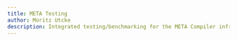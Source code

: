 ```yaml
---
title: META Testing
author: Moritz Utcke
description: Integrated testing/benchmarking for the META Compiler infrastructure.
---
```

